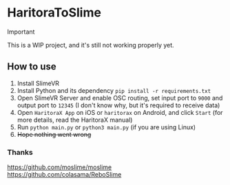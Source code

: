 # HaritoraToSlime

> [!IMPORTANT]  
> This is a WIP project, and it's still not working properly yet.

## How to use
1. Install SlimeVR
2. Install Python and its dependency `pip install -r requirements.txt`
3. Open SlimeVR Server and enable OSC routing, set input port to `9000` and output port to `12345` (I don't know why, but it's required to receive data)
4. Open `HaritoraX App` on iOS or `haritorax` on Android, and click `Start` (for more details, read the HaritoraX manual)
5. Run `python main.py` or `python3 main.py` (if you are using Linux)
6. ~~Hope nothing went wrong~~


### Thanks
https://github.com/moslime/moslime  
https://github.com/colasama/ReboSlime  